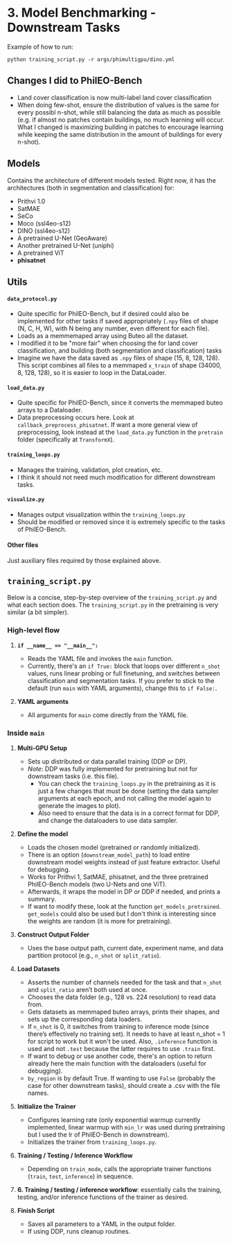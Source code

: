 # 3. Model Benchmarking - Downstream Tasks

Example of how to run:

`python training_script.py -r args/phimultigpu/dino.yml`

## Changes I did to PhilEO-Bench
- Land cover classification is now multi-label land cover classification
- When doing few-shot, ensure the distribution of values is the same for every possibl n-shot, while still balancing the data as much as possible (e.g. if almost no patches contain buildings, no much learning will occur. What I changed is maximizing building in patches to encourage learning while keeping the same distribution in the amount of buildings for every n-shot).

## Models

Contains the architecture of different models tested. Right now, it has the architectures (both in segmentation and classification) for:
- Prithvi 1.0
- SatMAE
- SeCo
- Moco (ssl4eo-s12)
- DINO (ssl4eo-s12)
- A pretrained U-Net (GeoAware)
- Another pretrained U-Net (uniphi)
- A pretrained ViT
- **phisatnet**

## Utils

#### `data_protocol.py`

- Quite specific for PhilEO-Bench, but if desired could also be implemented for other tasks if saved appropriately (`.npy` files of shape (N, C, H, W), with N being any number, even different for each file).
- Loads as a memmemaped array using Buteo all the dataset.
- I modified it to be "more fair" when choosing the for land cover classification, and building (both segmentation and classification) tasks
- Imagine we have the data saved as `.npy` files of shape (15, 8, 128, 128). This script combines all files to a memmaped `x_train` of shape (34000, 8, 128, 128), so it is easier to loop in the DataLoader.

#### `load_data.py`

- Quite specific for PhilEO-Bench, since it converts the memmaped buteo arrays to a Dataloader.
- Data preprocessing occurs here. Look at `callback_preprocess_phisatnet`. If want a more general view of preprocessing, look instead at the `load_data.py` function in the `pretrain` folder (specifically at `TransformX`).

#### `training_loops.py`

- Manages the training, validation, plot creation, etc.
- I think it should not need much modification for different downstream tasks.

#### `visualize.py`

- Manages output visualization within the `training_loops.py`
- Should be modified or removed since it is extremely specific to the tasks of PhilEO-Bench.


#### Other files

Just auxiliary files required by those explained above. 

## `training_script.py`

Below is a concise, step-by-step overview of the `training_script.py` and what each section does. The `training_script.py` in the pretraining is very similar (a bit simpler).

### **High-level flow**

1. **`if __name__ == "__main__":`**  
   - Reads the YAML file and invokes the `main` function.  
   - Currently, there's an `if True:` block that loops over different `n_shot` values, runs linear probing or full finetuning, and switches between classification and segmentation tasks. If you prefer to stick to the default (run `main` with YAML arguments), change this to `if False:`.

2. **YAML arguments**  
   - All arguments for `main` come directly from the YAML file.  






### **Inside `main`**

1. **Multi-GPU Setup**  
   - Sets up distributed or data parallel training (DDP or DP).  
   - *Note*: DDP was fully implemented for pretraining but not for downstream tasks (i.e. this file).
     - You can check the `training_loops.py` in the pretraining as it is just a few changes that must be done (setting the data sampler arguments at each epoch, and not calling the model again to generate the images to plot).
     - Also need to ensure that the data is in a correct format for DDP, and change the dataloaders to use data sampler.

2. **Define the model**  
   - Loads the chosen model (pretrained or randomly initialized).
   - There is an option (`downstream_model_path`) to load entire downstream model weights instead of just feature extractor. Useful for debugging.
   - Works for Prithvi 1, SatMAE, phisatnet, and the three pretrained PhilEO-Bench models (two U-Nets and one ViT).  
   - Afterwards, it wraps the model in DP or DDP if needed, and prints a summary.
   - If want to modify these, look at the function `get_models_pretrained`. `get_models` could also be used but I don't think is interesting since the weights are random (it is more for pretraining).



3. **Construct Output Folder**  
   - Uses the base output path, current date, experiment name, and data partition protocol (e.g., `n_shot` or `split_ratio`).


4. **Load Datasets**  
   - Asserts the number of channels needed for the task and that `n_shot` and `split_ratio` aren’t both used at once.  
   - Chooses the data folder (e.g., 128 vs. 224 resolution) to read data from.  
   - Gets datasets as memmaped buteo arrays, prints their shapes, and sets up the corresponding data loaders.
   - If `n_shot` is 0, it switches from training to inference mode (since there’s effectively no training set). It needs to have at least n_shot = 1 for script to work but it won't be used. Also, `.inference` function is used and not `.test` because the latter requires to use `.train` first.
   - If want to debug or use another code, there's an option to return already here the main function with the dataloaders (useful for debugging).
   - `by_region` is by default True. If wanting to use `False` (probably the case for other downstream tasks), should create a .csv with the file names.

5. **Initialize the Trainer**  
   - Configures learning rate (only exponential warmup currently implemented, linear warmup with `min_lr` was used during pretraining but I used the lr of PhilEO-Bench in downstream).  
   - Initializes the trainer from `training_loops.py`.

6. **Training / Testing / Inference Workflow**  
   - Depending on `train_mode`, calls the appropriate trainer functions (`train`, `test`, `inference`) in sequence.

6. **6. Training / testing / inference workflow**: essentially calls the training, testing, and/or inference functions of the trainer as desired.

7. **Finish Script**  
   - Saves all parameters to a YAML in the output folder.  
   - If using DDP, runs cleanup routines.


